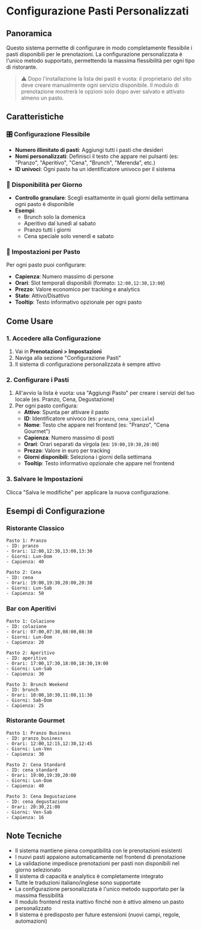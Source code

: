# Configurazione Pasti Personalizzati

## Panoramica

Questo sistema permette di configurare in modo completamente flessibile i pasti disponibili per le prenotazioni. La configurazione personalizzata è l'unico metodo supportato, permettendo la massima flessibilità per ogni tipo di ristorante.

> ⚠️ Dopo l'installazione la lista dei pasti è vuota: il proprietario del sito deve creare manualmente ogni servizio disponibile. Il modulo di prenotazione mostrerà le opzioni solo dopo aver salvato e attivato almeno un pasto.

## Caratteristiche

### 🎛️ Configurazione Flessibile
- **Numero illimitato di pasti**: Aggiungi tutti i pasti che desideri
- **Nomi personalizzati**: Definisci il testo che appare nei pulsanti (es: "Pranzo", "Aperitivo", "Cena", "Brunch", "Merenda", etc.)
- **ID univoci**: Ogni pasto ha un identificatore univoco per il sistema

### 📅 Disponibilità per Giorno
- **Controllo granulare**: Scegli esattamente in quali giorni della settimana ogni pasto è disponibile
- **Esempi**:
  - Brunch solo la domenica
  - Aperitivo dal lunedì al sabato
  - Pranzo tutti i giorni
  - Cena speciale solo venerdì e sabato

### 🏪 Impostazioni per Pasto
Per ogni pasto puoi configurare:
- **Capienza**: Numero massimo di persone
- **Orari**: Slot temporali disponibili (formato: `12:00,12:30,13:00`)
- **Prezzo**: Valore economico per tracking e analytics
- **Stato**: Attivo/Disattivo
- **Tooltip**: Testo informativo opzionale per ogni pasto

## Come Usare

### 1. Accedere alla Configurazione
1. Vai in **Prenotazioni > Impostazioni**
2. Naviga alla sezione "Configurazione Pasti"
3. Il sistema di configurazione personalizzata è sempre attivo

### 2. Configurare i Pasti
1. All'avvio la lista è vuota: usa "Aggiungi Pasto" per creare i servizi del tuo locale (es. Pranzo, Cena, Degustazione)
2. Per ogni pasto configura:
   - **Attivo**: Spunta per attivare il pasto
   - **ID**: Identificatore univoco (es: `pranzo`, `cena_speciale`)
   - **Nome**: Testo che appare nel frontend (es: "Pranzo", "Cena Gourmet")
   - **Capienza**: Numero massimo di posti
   - **Orari**: Orari separati da virgola (es: `19:00,19:30,20:00`)
   - **Prezzo**: Valore in euro per tracking
   - **Giorni disponibili**: Seleziona i giorni della settimana
   - **Tooltip**: Testo informativo opzionale che appare nel frontend

### 3. Salvare le Impostazioni
Clicca "Salva le modifiche" per applicare la nuova configurazione.

## Esempi di Configurazione

### Ristorante Classico
```
Pasto 1: Pranzo
- ID: pranzo
- Orari: 12:00,12:30,13:00,13:30
- Giorni: Lun-Dom
- Capienza: 40

Pasto 2: Cena  
- ID: cena
- Orari: 19:00,19:30,20:00,20:30
- Giorni: Lun-Sab
- Capienza: 50
```

### Bar con Aperitivi
```
Pasto 1: Colazione
- ID: colazione
- Orari: 07:00,07:30,08:00,08:30
- Giorni: Lun-Dom
- Capienza: 20

Pasto 2: Aperitivo
- ID: aperitivo
- Orari: 17:00,17:30,18:00,18:30,19:00
- Giorni: Lun-Sab
- Capienza: 30

Pasto 3: Brunch Weekend
- ID: brunch
- Orari: 10:00,10:30,11:00,11:30
- Giorni: Sab-Dom
- Capienza: 25
```

### Ristorante Gourmet
```
Pasto 1: Pranzo Business
- ID: pranzo_business
- Orari: 12:00,12:15,12:30,12:45
- Giorni: Lun-Ven
- Capienza: 30

Pasto 2: Cena Standard
- ID: cena_standard  
- Orari: 19:00,19:30,20:00
- Giorni: Lun-Dom
- Capienza: 40

Pasto 3: Cena Degustazione
- ID: cena_degustazione
- Orari: 20:30,21:00
- Giorni: Ven-Sab
- Capienza: 16
```

## Note Tecniche

- Il sistema mantiene piena compatibilità con le prenotazioni esistenti
- I nuovi pasti appaiono automaticamente nel frontend di prenotazione
- La validazione impedisce prenotazioni per pasti non disponibili nel giorno selezionato
- Il sistema di capacità e analytics è completamente integrato
- Tutte le traduzioni italiano/inglese sono supportate
- La configurazione personalizzata è l'unico metodo supportato per la massima flessibilità
- Il modulo frontend resta inattivo finché non è attivo almeno un pasto personalizzato
- Il sistema è predisposto per future estensioni (nuovi campi, regole, automazioni)
